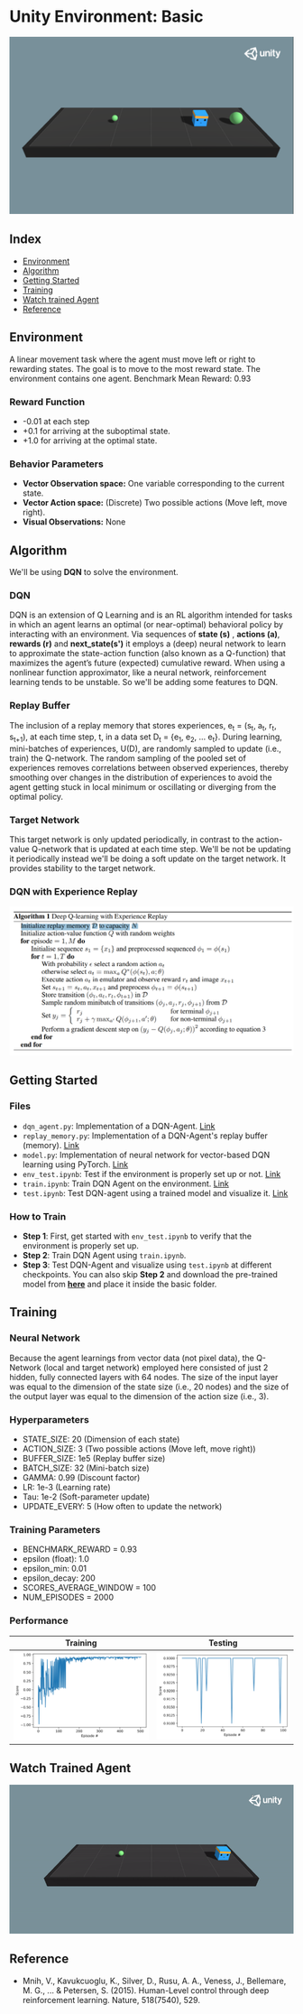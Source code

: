 # Unity Environment: Basic

![Banner](../media/basic.png)

## Index

- [Environment](#environment)
- [Algorithm](#algorithm)
- [Getting Started](#getting-started)
- [Training](#training)
- [Watch trained Agent](#watch-trained-agent)
- [Reference](#reference)

## Environment

A linear movement task where the agent must move left or right to rewarding states. The goal is to move to the most reward state. The environment contains one agent. Benchmark Mean Reward: 0.93

### Reward Function

- -0.01 at each step
- +0.1 for arriving at the suboptimal state.
- +1.0 for arriving at the optimal state.

### Behavior Parameters

- **Vector Observation space:** One variable corresponding to the current state.
- **Vector Action space:** (Discrete) Two possible actions (Move left, move right).
- **Visual Observations:** None

## Algorithm

We'll be using **DQN** to solve the environment.

### DQN

DQN is an extension of Q Learning and is an RL algorithm intended for tasks in which an agent learns an optimal (or near-optimal) behavioral policy by interacting with an environment. Via sequences of **state (s)** , **actions (a)**, **rewards (r)** and **next_state(s')** it employs a (deep) neural network to learn to approximate the state-action function (also known as a Q-function) that maximizes the agent’s future (expected) cumulative reward. When using a nonlinear function approximator, like a neural network, reinforcement learning tends to be unstable. So we'll be adding some features to DQN.

### Replay Buffer

The inclusion of a replay memory that stores experiences, e<sub>t</sub> = (s<sub>t</sub>, a<sub>t</sub>, r<sub>t</sub>, s<sub>t+1</sub>), at each time step, t, in a data set D<sub>t</sub> = {e<sub>1</sub>, e<sub>2</sub>, … e<sub>t</sub>}. During learning, mini-batches of experiences, U(D), are randomly sampled to update (i.e., train) the Q-network. The random sampling of the pooled set of experiences removes correlations between observed experiences, thereby smoothing over changes in the distribution of experiences to avoid the agent getting stuck in local minimum or oscillating or diverging from the optimal policy.

### Target Network

This target network is only updated periodically, in contrast to the action-value Q-network that is updated at each time step. We'll be not be updating it periodically instead we'll be doing a soft update on the target network. It provides stability to the target network.

### DQN with Experience Replay

![DQN Algorithm](./media/dqn_algorithm.png)

## Getting Started

### Files

- `dqn_agent.py`: Implementation of a DQN-Agent. [Link](https://github.com/deepanshut041/ml_agents-pytorch/blob/master/basic/dqn_agent.py)
- `replay_memory.py`: Implementation of a DQN-Agent's replay buffer (memory). [Link](https://github.com/deepanshut041/ml_agents-pytorch/blob/master/basic/replay_memory.py)
- `model.py`: Implementation of neural network for vector-based DQN learning using PyTorch. [Link](https://github.com/deepanshut041/ml_agents-pytorch/blob/master/basic/model.py)
- `env_test.ipynb`: Test if the environment is properly set up or not. [Link](https://github.com/deepanshut041/ml_agents-pytorch/blob/master/basic/env_test.ipynb)
- `train.ipynb`: Train DQN Agent on the environment. [Link](https://github.com/deepanshut041/ml_agents-pytorch/blob/master/basic/train.ipynb)
- `test.ipynb`: Test DQN-agent using a trained model and visualize it. [Link](https://github.com/deepanshut041/ml_agents-pytorch/blob/master/basic/test.ipynb)

### How to Train

- **Step 1**: First, get started with `env_test.ipynb` to verify that the environment is properly set up.
- **Step 2**: Train DQN Agent using `train.ipynb`.
- **Step 3**: Test DQN-Agent and visualize using `test.ipynb` at different checkpoints. You can also skip **Step 2** and download the pre-trained model from [**here**](https://drive.google.com/open?id=1qn_Nq-uZCHTdsQvs7XgjCgAP8v390Cbb) and place it inside the basic folder.

## Training

### Neural Network

Because the agent learnings from vector data (not pixel data), the Q-Network (local and target network) employed here consisted of just 2 hidden, fully connected layers with 64 nodes. The size of the input layer was equal to the dimension of the state size (i.e., 20 nodes) and the size of the output layer was equal to the dimension of the action size (i.e., 3).  

### Hyperparameters

- STATE_SIZE: 20 (Dimension of each state)
- ACTION_SIZE: 3 (Two possible actions (Move left, move right))
- BUFFER_SIZE: 1e5 (Replay buffer size)
- BATCH_SIZE: 32 (Mini-batch size)
- GAMMA: 0.99 (Discount factor)
- LR: 1e-3 (Learning rate)
- Tau: 1e-2 (Soft-parameter update)
- UPDATE_EVERY: 5 (How often to update the network)

### Training Parameters

- BENCHMARK_REWARD = 0.93
- epsilon (float): 1.0
- epsilon_min: 0.01
- epsilon_decay: 200
- SCORES_AVERAGE_WINDOW = 100
- NUM_EPISODES = 2000

### Performance

| Training | Testing |
|:-:|:-:|
| ![training](./media/train.svg) |  ![Testing](./media/test.svg) |

## Watch Trained Agent

![Trained Agent](./media/trained_agent.gif)

## Reference

- Mnih, V., Kavukcuoglu, K., Silver, D., Rusu, A. A., Veness, J., Bellemare, M. G., ... & Petersen, S. (2015). Human-Level control through deep reinforcement learning. Nature, 518(7540), 529.
